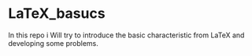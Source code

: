 # LaTeX_basucs
In this repo i Will try to introduce the basic characteristic from LaTeX and developing some problems.
